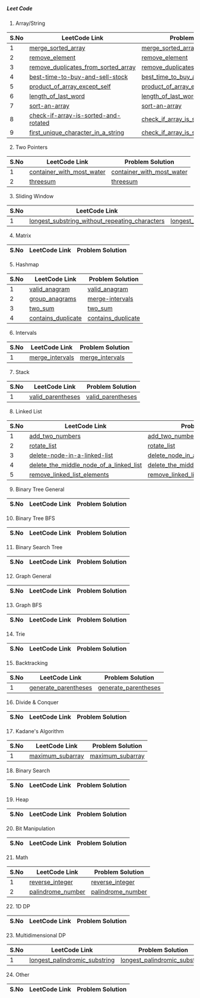 ##### Leet Code


1. Array/String
   
| S.No         | LeetCode Link     | Problem Solution |
|--------------|-----------|------------|
| 1 | [merge_sorted_array](https://leetcode.com/problems/merge-sorted-array)      | [merge_sorted_array](https://github.com/NikhilSharma-NS/go_programing/tree/master/leet_code/merge_sorted_array)      |  
| 2 | [remove_element](https://leetcode.com/problems/remove-element)      | [remove_element](https://github.com/NikhilSharma-NS/go_programing/tree/master/leet_code/remove_element)    |  
| 3 | [remove_duplicates_from_sorted_array](https://leetcode.com/problems/remove-duplicates-from-sorted-array)      | [remove_duplicates_from_sorted_array](https://github.com/NikhilSharma-NS/go_programing/tree/master/leet_code/remove_duplicates_from_sorted_array)     | 
| 4 | [best-time-to-buy-and-sell-stock](https://leetcode.com/problems/best-time-to-buy-and-sell-stock/)      | [best_time_to_buy_and_sell_stock](https://github.com/NikhilSharma-NS/go_programing/tree/master/leet_code/best_time_to_buy_and_sell_stock)       |
| 5 | [product_of_array_except_self](https://leetcode.com/problems/product-of-array-except-self/)      | [product_of_array_except_self](https://github.com/NikhilSharma-NS/go_programing/tree/master/leet_code/product_of_array_except_self)       |
| 6 | [length_of_last_word](https://leetcode.com/problems/length-of-last-word/)      | [length_of_last_word](https://github.com/NikhilSharma-NS/go_programing/tree/master/leet_code/length_of_last_word)       |
| 7 | [sort-an-array](https://leetcode.com/problems/sort-an-array/)      | [sort-an-array](https://github.com/NikhilSharma-NS/go_programing/tree/master/leet_code/sort-an-array)       |
| 8 | [check-if-array-is-sorted-and-rotated](https://leetcode.com/problems/check-if-array-is-sorted-and-rotated/)      | [check_if_array_is_sorted_and_rotated](https://github.com/NikhilSharma-NS/go_programing/tree/master/leet_code/check_if_array_is_sorted_and_rotated)       |
| 9 | [first_unique_character_in_a_string](https://leetcode.com/problems/)      | [check_if_array_is_sorted_and_rotated](https://github.com/NikhilSharma-NS/go_programing/tree/master/leet_code/first_unique_character_in_a_string)     | 


2. Two Pointers
   
| S.No         | LeetCode Link     | Problem Solution |
|--------------|-----------|------------|
| 1 | [container_with_most_water](https://leetcode.com/container-with-most-water)      | [container_with_most_water](https://github.com/NikhilSharma-NS/go_programing/tree/master/leet_code/container_with_most_water)      |
| 2 | [threesum](https://leetcode.com/problems/3sum)      | [threesum](https://github.com/NikhilSharma-NS/go_programing/tree/master/leet_code/threesum)     |

3. Sliding Window

| S.No         | LeetCode Link     | Problem Solution |
|--------------|-----------|------------|
| 1 | [longest_substring_without_repeating_characters](https://leetcode.com/problems/longest-substring-without-repeating-characters)      | [longest_substring_without_repeating_characters](https://github.com/NikhilSharma-NS/go_programing/tree/master/leet_code/longest_substring_without_repeating_characters)      |

   
4. Matrix
   
| S.No         | LeetCode Link     | Problem Solution |
|--------------|-----------|------------|

5. Hashmap

| S.No         | LeetCode Link     | Problem Solution |
|--------------|-----------|------------|
| 1 | [valid_anagram](https://leetcode.com/problems/valid-anagram)      | [valid_anagram](https://github.com/NikhilSharma-NS/go_programing/tree/master/leet_code/valid_anagram)      |
| 2 | [group_anagrams](https://leetcode.com/problems/group-anagrams/)      | [merge-intervals](https://github.com/NikhilSharma-NS/go_programing/tree/master/leet_code/merge_intervals)     |
| 3 | [two_sum](https://leetcode.com/problems/two-sum/)      | [two_sum](https://github.com/NikhilSharma-NS/go_programing/tree/master/leet_code/two_sum)     |
| 4 | [contains_duplicate](https://leetcode.com/problems/contains-duplicate/)      | [contains_duplicate](https://github.com/NikhilSharma-NS/go_programing/tree/master/leet_code/contains_duplicate)     |

6. Intervals

| S.No         | LeetCode Link     | Problem Solution |
|--------------|-----------|------------|
| 1 | [merge_intervals](https://leetcode.com/problems/merge-intervals/)      | [merge_intervals](https://github.com/NikhilSharma-NS/go_programing/tree/master/leet_code/merge_intervals)     |

7. Stack

| S.No         | LeetCode Link     | Problem Solution |
|--------------|-----------|------------|
| 1 | [valid_parentheses](https://leetcode.com/problems/valid-parentheses)      | [valid_parentheses](https://github.com/NikhilSharma-NS/go_programing/tree/master/leet_code/valid_parentheses)    |

8. Linked List

| S.No         | LeetCode Link     | Problem Solution |
|--------------|-----------|------------|
| 1 | [add_two_numbers](https://leetcode.com/problems/add-two-numbers/)      | [add_two_numbers](https://github.com/NikhilSharma-NS/go_programing/tree/master/leet_code/add_two_numbers)     |
| 2 | [rotate_list](https://leetcode.com/problems/rotate-list)      | [rotate_list](https://github.com/NikhilSharma-NS/go_programing/tree/master/leet_code/rotate_list)     |
| 3 | [delete-node-in-a-linked-list](https://leetcode.com/problems/delete-node-in-a-linked-list)      | [delete_node_in_a_linked_list](https://github.com/NikhilSharma-NS/go_programing/tree/master/leet_code/delete_node_in_a_linked_list)   |
| 4 | [delete_the_middle_node_of_a_linked_list](https://leetcode.com/problems/delete-the-middle-node-of-a-linked-list/)      | [delete_the_middle_node_of_a_linked_listd](https://github.com/NikhilSharma-NS/go_programing/tree/master/leet_code/delete_the_middle_node_of_a_linked_list)    |
| 5 | [remove_linked_list_elements](https://leetcode.com/problems/remove-linked-list-elements)      | [remove_linked_list_elements](https://github.com/NikhilSharma-NS/go_programing/tree/master/leet_code/remove_linked_list_elements)   |


9.  Binary Tree General
   
| S.No         | LeetCode Link     | Problem Solution |
|--------------|-----------|------------|

10.  Binary Tree BFS
   
| S.No         | LeetCode Link     | Problem Solution |
|--------------|-----------|------------|

11.  Binary Search Tree
   
| S.No         | LeetCode Link     | Problem Solution |
|--------------|-----------|------------|

12.  Graph General
   
| S.No         | LeetCode Link     | Problem Solution |
|--------------|-----------|------------|

13.  Graph BFS
    
| S.No         | LeetCode Link     | Problem Solution |
|--------------|-----------|------------|

14.  Trie
    
| S.No         | LeetCode Link     | Problem Solution |
|--------------|-----------|------------|

15.  Backtracking
    
| S.No         | LeetCode Link     | Problem Solution |
|--------------|-----------|------------|
| 1 | [generate_parentheses](https://leetcode.com/problems/generate-parentheses/)      | [generate_parentheses](https://github.com/NikhilSharma-NS/go_programing/tree/master/leet_code/generate-parentheses)     |

16.  Divide & Conquer
    
| S.No         | LeetCode Link     | Problem Solution |
|--------------|-----------|------------|

17.  Kadane's Algorithm
    
| S.No         | LeetCode Link     | Problem Solution |
|--------------|-----------|------------|
| 1 | [maximum_subarray](https://leetcode.com/problems/maximum-subarray)      | [maximum_subarray](https://github.com/NikhilSharma-NS/go_programing/tree/master/leet_code/maximum_subarray)     |

18.  Binary Search
    
| S.No         | LeetCode Link     | Problem Solution |
|--------------|-----------|------------|

19.  Heap
    
| S.No         | LeetCode Link     | Problem Solution |
|--------------|-----------|------------|

20.  Bit Manipulation
    
| S.No         | LeetCode Link     | Problem Solution |
|--------------|-----------|------------|

21.  Math
  
| S.No         | LeetCode Link     | Problem Solution |
|--------------|-----------|------------|
| 1 | [reverse_integer](https://leetcode.com/problems/reverse-integer)      | [reverse_integer](https://github.com/NikhilSharma-NS/go_programing/tree/master/leet_code/reverse_integer)     |
| 2 | [palindrome_number](https://leetcode.com/problems/palindrome-number)      | [palindrome_number](https://github.com/NikhilSharma-NS/go_programing/tree/master/leet_code/palindrome_number)     |

22.  1D DP
    
| S.No         | LeetCode Link     | Problem Solution |
|--------------|-----------|------------|

23.  Multidimensional DP
    
| S.No         | LeetCode Link     | Problem Solution |
|--------------|-----------|------------|
| 1 | [longest_palindromic_substring](https://leetcode.com/problems/longest-palindromic-substring)      | [longest_palindromic_substring](https://github.com/NikhilSharma-NS/go_programing/tree/master/leet_code/longest_palindromic_substring)    |
    
24.  Other

| S.No         | LeetCode Link     | Problem Solution |
|--------------|-----------|------------|














